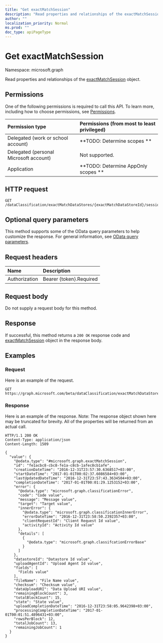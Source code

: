```yaml
---
title: "Get exactMatchSession"
description: "Read properties and relationships of the exactMatchSession object."
author: ""
localization_priority: Normal
ms.prod: ""
doc_type: apiPageType
---
```


# Get exactMatchSession

Namespace: microsoft.graph

Read properties and relationships of the [exactMatchSession](../resources/exactmatchsession.md) object.

## Permissions
One of the following permissions is required to call this API. To learn more, including how to choose permissions, see [Permissions](/concepts/permissions-reference.md).

|Permission type|Permissions (from most to least privileged)|
|:---|:---|
|Delegated (work or school account)|**TODO: Determine scopes **|
|Delegated (personal Microsoft account)|Not supported.|
|Application|**TODO: Determine AppOnly scopes **|

## HTTP request
<!-- {
  "blockType": "ignored"
}
-->
``` http
GET /dataClassification/exactMatchDataStores/{exactMatchDataStoreId}/sessions/{exactMatchSessionId}
```

## Optional query parameters
This method supports some of the OData query parameters to help customize the response. For general information, see [OData query parameters](/graph/query-parameters).

## Request headers
|Name|Description|
|:---|:---|
|Authorization|Bearer {token}.Required|

## Request body
Do not supply a request body for this method.

## Response
If successful, this method returns a `200 OK` response code and [exactMatchSession](../resources/exactmatchsession.md) object in the response body.

## Examples

### Request
Here is an example of the request.
<!-- {
  "blockType": "request",
  "name": "get_exactmatchsession"
}
-->
``` http
GET https://graph.microsoft.com/beta/dataClassification/exactMatchDataStores/{exactMatchDataStoreId}/sessions/{exactMatchSessionId}
```

### Response
Here is an example of the response. Note: The response object shown here may be truncated for brevity. All of the properties will be returned from an actual call.
<!-- {
  "blockType": "response",
  "truncated": true,
  "@odata.type": "microsoft.graph.exactMatchSession"
}
-->
``` http
HTTP/1.1 200 OK
Content-Type: application/json
Content-Length: 1509

{
  "value": {
    "@odata.type": "#microsoft.graph.exactMatchSession",
    "id": "fe1acbc8-cbc8-fe1a-c8cb-1afec8cb1afe",
    "creationDateTime": "2016-12-31T23:57:30.6368517+03:00",
    "startDateTime": "2017-01-01T00:02:37.6086584+03:00",
    "lastUpdatedDateTime": "2016-12-31T23:57:43.3634504+03:00",
    "completionDateTime": "2017-01-01T00:01:29.1253152+03:00",
    "error": {
      "@odata.type": "microsoft.graph.classificationError",
      "code": "Code value",
      "message": "Message value",
      "target": "Target value",
      "innerError": {
        "@odata.type": "microsoft.graph.classificationInnerError",
        "errorDateTime": "2016-12-31T23:58:50.2392357+03:00",
        "clientRequestId": "Client Request Id value",
        "activityId": "Activity Id value"
      },
      "details": [
        {
          "@odata.type": "microsoft.graph.classifcationErrorBase"
        }
      ]
    },
    "datastoreId": "Datastore Id value",
    "uploadAgentId": "Upload Agent Id value",
    "fields": [
      "Fields value"
    ],
    "fileName": "File Name value",
    "checksum": "Checksum value",
    "dataUploadURI": "Data Upload URI value",
    "remainingBlockCount": 3,
    "totalBlockCount": 15,
    "state": "State value",
    "uploadCompletionDateTime": "2016-12-31T23:58:05.9642398+03:00",
    "processingCompletionDateTime": "2017-01-01T00:01:51.4896431+03:00",
    "rowsPerBlock": 12,
    "totalJobCount": 13,
    "remainingJobCount": 1
  }
}
```

